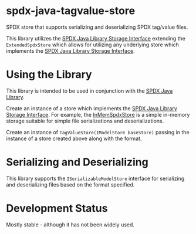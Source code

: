 # spdx-java-tagvalue-store

SPDX store that supports serializing and deserializing SPDX tag/value files.

This library utilizes the [SPDX Java Library Storage Interface](https://github.com/spdx/Spdx-Java-Library#storage-interface) extending the `ExtendedSpdxStore` which allows for utilizing any underlying store which implements the [SPDX Java Library Storage Interface](https://github.com/spdx/Spdx-Java-Library#storage-interface).

# Using the Library

This library is intended to be used in conjunction with the [SPDX Java Library](https://github.com/spdx/Spdx-Java-Library).

Create an instance of a store which implements the [SPDX Java Library Storage Interface](https://github.com/spdx/Spdx-Java-Library#storage-interface).  For example, the [InMemSpdxStore](https://github.com/spdx/Spdx-Java-Library/blob/master/src/main/java/org/spdx/storage/simple/InMemSpdxStore.java) is a simple in-memory storage suitable for simple file serializations and deserializations.

Create an instance of `TagValueStore(IModelStore baseStore)` passing in the instance of a store created above along with the format.

# Serializing and Deserializing

This library supports the `ISerializableModelStore` interface for serializing and deserializing files based on the format specified.

# Development Status

Mostly stable - although it has not been widely used.
